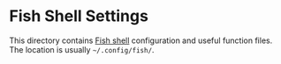 # Fish Shell Settings

This directory contains [Fish shell](https://fishshell.com) configuration and useful function files. The location is usually `~/.config/fish/`.
